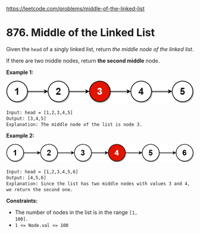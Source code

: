 https://leetcode.com/problems/middle-of-the-linked-list
# 876. Middle of the Linked List
Given the <code>head</code> of a singly linked list, return *the middle node of the linked list*.

If there are two middle nodes, return **the second middle** node.




**Example 1:**

![](/img/2021_07_23_lc-midlist1.jpg)
```
Input: head = [1,2,3,4,5]
Output: [3,4,5]
Explanation: The middle node of the list is node 3.

```
**Example 2:**

![](/img/2021_07_23_lc-midlist2.jpg)
```
Input: head = [1,2,3,4,5,6]
Output: [4,5,6]
Explanation: Since the list has two middle nodes with values 3 and 4, we return the second one.

```



**Constraints:**

* The number of nodes in the list is in the range <code>[1, 100]</code>.
* <code>1 <= Node.val <= 100</code>
